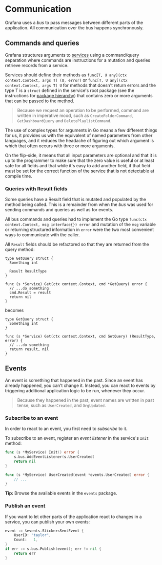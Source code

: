# Communication

Grafana uses a _bus_ to pass messages between different parts of the application. All communication over the bus happens synchronously.

## Commands and queries

Grafana structures arguments to [services](services.md) using a command/query
separation where commands are instructions for a mutation and queries retrieve
records from a service.

Services should define their methods as `func[T, U any](ctx context.Context, args T) (U, error)`
or `func[T, U any](ctx context.Context, args T) U` for methods that doesn't return errors
and the type T is a `struct` defined in the service's root package (see
the instructions for [package hierarchy](package-hierarchy.md)) that
contains zero or more arguments that can be passed to the method.

> Because we request an operation to be performed, command are written in imperative mood, such as `CreateFolderCommand`, `GetDashboardQuery` and `DeletePlaylistCommand`.

The use of complex types for arguments in Go means a few different
things for us, it provides us with the equivalent of named parameters
from other languages, and it reduces the headache of figuring out which
argument is which that often occurs with three or more arguments.

On the flip-side, it means that all input parameters are optional and
that it is up to the programmer to make sure that the zero value is
useful or at least safe for all fields and that while it's easy to add
another field, if that field must be set for the correct function of the
service that is not detectable at compile time.

### Queries with Result fields

Some queries have a Result field that is mutated and populated by the
method being called. This is a remainder from when the _bus_ was used
for sending commands and queries as well as for events.

All bus commands and queries had to implement the Go type
`func(ctx context.Context, msg interface{}) error`
and mutation of the `msg` variable or returning structured information in
`error` were the two most convenient ways to communicate with the caller.

All `Result` fields should be refactored so that they are returned from
the query method:

```
type GetQuery struct {
  Something int

  Result ResultType
}

func (s *Service) Get(ctx context.Context, cmd *GetQuery) error {
  // ...do something
  cmd.Result = result
  return nil
}
```

becomes

```
type GetQuery struct {
  Something int
}

func (s *Service) Get(ctx context.Context, cmd GetQuery) (ResultType, error) {
  // ...do something
  return result, nil
}
```

## Events

An event is something that happened in the past. Since an event has already happened, you can't change it. Instead, you can react to events by triggering additional application logic to be run, whenever they occur.

> Because they happened in the past, event names are written in past tense, such as `UserCreated`, and `OrgUpdated`.

### Subscribe to an event

In order to react to an event, you first need to _subscribe_ to it.

To subscribe to an event, register an _event listener_ in the service's `Init` method:

```go
func (s *MyService) Init() error {
    s.bus.AddEventListener(s.UserCreated)
    return nil
}

func (s *MyService) UserCreated(event *events.UserCreated) error {
    // ...
}
```

**Tip:** Browse the available events in the `events` package.

### Publish an event

If you want to let other parts of the application react to changes in a service, you can publish your own events:

```go
event := &events.StickersSentEvent {
    UserID: "taylor",
    Count:   1,
}
if err := s.bus.Publish(event); err != nil {
    return err
}
```
